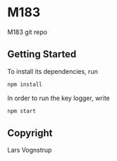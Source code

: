 # M183
M183 git repo

## Getting Started

To install its dependencies, run 
```bash
npm install
```

In order to run the key logger, write

```bash
npm start
```

## Copyright

Lars Vognstrup
